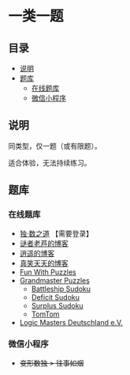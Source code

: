# 一类一题
<!-- START doctoc generated TOC please keep comment here to allow auto update -->
<!-- DON'T EDIT THIS SECTION, INSTEAD RE-RUN doctoc TO UPDATE -->
## 目录

- [说明](#%E8%AF%B4%E6%98%8E)
- [题库](#%E9%A2%98%E5%BA%93)
  - [在线题库](#%E5%9C%A8%E7%BA%BF%E9%A2%98%E5%BA%93)
  - [微信小程序](#%E5%BE%AE%E4%BF%A1%E5%B0%8F%E7%A8%8B%E5%BA%8F)

<!-- END doctoc generated TOC please keep comment here to allow auto update -->

## 说明

同类型，仅一题（或有限题）。

适合体验，无法持续练习。

## 题库

### 在线题库

- [独·数之道](http://www.sudokufans.org.cn/pk7a/) 【需要登录】
- [谜者老芦的博客](http://blog.sina.com.cn/s/articlelist_1752936301_0_1.html)
- [逍遥的博客](http://blog.sina.com.cn/iae3ng)
- [真笑天天的博客](http://blog.sina.com.cn/zhenxiaott)
- [Fun With Puzzles](https://www.funwithpuzzles.com/2017/02/sudoku-variations-index-page.html)
- [Grandmaster Puzzles](https://www.gmpuzzles.com/blog/)
  - [Battleship Sudoku](https://www.gmpuzzles.com/blog/category/sudoku/)
  - [Deficit Sudoku](https://www.gmpuzzles.com/blog/category/sudoku/deficitsurplus-sudoku/)
  - [Surplus Sudoku](https://www.gmpuzzles.com/blog/category/sudoku/deficitsurplus-sudoku/)
  - [TomTom](https://www.gmpuzzles.com/blog/category/numberplacement/tomtom/)
- [Logic Masters Deutschland e.V.](https://logic-masters.de/Raetselportal/Suche/erweitert.php?tag_id=1001)

### 微信小程序

- ~~变形数独 > 往事如烟~~
